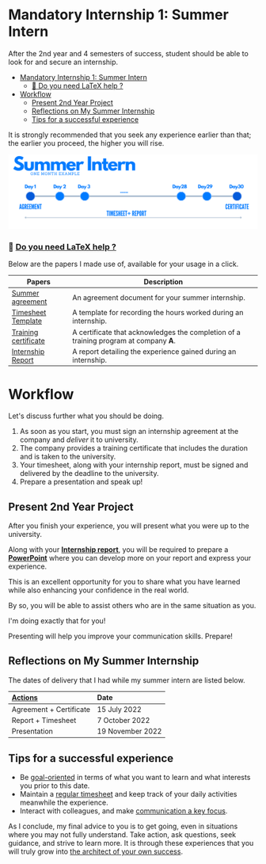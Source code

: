 <br>
<br>

# Mandatory Internship 1: Summer Intern
After the 2nd year and 4 semesters of success, student should be able to look for and secure an internship. 

- [Mandatory Internship 1: Summer Intern](#mandatory-internship-1-summer-intern)
    - [🤖 Do you need LaTeX help ?](#-do-you-need-latex-help-)
- [Workflow](#workflow)
  - [Present 2nd Year Project](#present-2nd-year-project)
  - [Reflections on My Summer Internship](#reflections-on-my-summer-internship)
  - [Tips for a successful experience](#tips-for-a-successful-experience)

It is strongly recommended that you seek any experience earlier than that; the earlier you proceed, the higher you will rise.

![BRANCH_INSIGHT](images/InternsAssets/summerintern.png)

### 🤖 [Do you need LaTeX help ?](prompt-engineer.md)  



Below are the papers I made use of, available for your usage in a click.


| Papers                      | Description                                          |
| ---------------------------|------------------------------------------------------|
| [Summer agreement](https://github.com/Y4HYA4/TheRealBachelorsDocs/blob/main/docs/images/InternsAssets/Convention-Stage-ete.pdf)| An agreement document for your summer internship.        |
| [Timesheet Template](https://github.com/Y4HYA4/TheRealBachelorsDocs/blob/main/docs/images/InternsAssets/Journal-de-stage.pdf)          | A template for recording the hours worked during an internship.|
| [Training certificate](https://github.com/yaya2devops/bachelor-guide/blob/main/docs/images/InternsAssets/certificate.md)        | A certificate that acknowledges the completion of a training program at company **A**.|
| [Internship Report](https://github.com/Y4HYA4/ExperienceInCloud/tree/main/First_InternReport#internship-report-at-linedata)           | A report detailing the experience gained during an internship. |

# Workflow

Let's discuss further what you should be doing.

1. As soon as you start, you must sign an internship agreement at the company and *deliver* it to university.<br>
2. The company provides a training certificate that includes the duration and is taken to the university.<br>
3. Your timesheet, along with your internship report, must be signed and delivered by the deadline to the university.<br>
4. Prepare a presentation and speak up!<br>

## Present 2nd Year Project
After you finish your experience, you will present what you were up to the university. 

Along with your **[Internship report](https://fr.wikipedia.org/wiki/LaTeX)**, you will be required to prepare a **[PowerPoint](https://fr.wikipedia.org/wiki/Microsoft_PowerPoint)** where you can develop more on your report and express your experience.

This is an excellent opportunity for you to share what you have learned while also enhancing your confidence in the real world.

By so, you will be able to assist others who are in the same situation as you. 

I'm doing exactly that for you!

Presenting will help you improve your communication skills. Prepare!


## Reflections on My Summer Internship

The dates of delivery that I had while my summer intern are listed below.

| [Actions](https://raw.githubusercontent.com/yaya2devops/ExperienceInCloud/main/First_InternReport/assets/valide.jpg)                      |Date|
| :--------                   |:--------   |
|     Agreement +  Certificate  | 15 July 2022|
|    Report + Timesheet  | 7 October 2022|
|    Presentation   | 19 November 2022 |

## Tips for a successful experience
- Be [goal-oriented](https://greatergood.berkeley.edu/article/item/seven_ways_to_find_your_purpose_in_life) in terms of what you want to learn and what interests you prior to this date.
- Maintain a [regular timesheet](https://www.healthline.com/health/benefits-of-journaling#reduced-stress) and keep track of your daily activities meanwhile the experience.
- Interact with colleagues, and make [communication a key focus](https://www.linkedin.com/pulse/power-effective-communication-digital-age-shaik-saleem#:~:text=Clear%20and%20Concise%20Messaging%3A%20In,it%20comes%20to%20digital%20communication.).


As I conclude, my final advice to you is to get going, even in situations where you may not fully understand.
Take action, ask questions, seek guidance, and strive to learn more.
It is through these experiences that you will truly grow into [the architect of your own success](https://www.redbull.com/int-en/how-to-shape-your-future-based-on-strengths).





 
